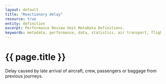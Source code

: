 ```yaml
---
layout: default
title: "Reactionary delay"
resource: true
entity: definition
excerpt: Performance Review Unit MetaData Definitions.
keywords: metadata, performance, data, statistics, air transport, flights, europe, delay
---
```

# {{ page.title }}

Delay caused by late arrival of aircraft, crew, passengers or baggage from previous journeys.